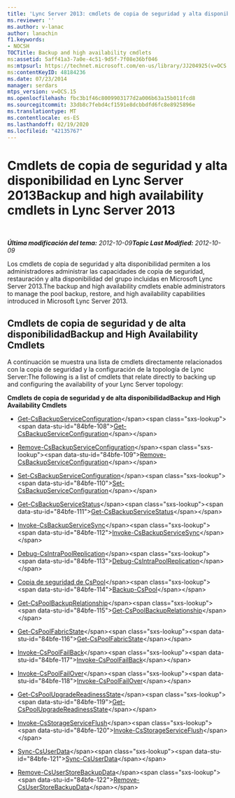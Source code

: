 ```yaml
---
title: 'Lync Server 2013: cmdlets de copia de seguridad y alta disponibilidad'
ms.reviewer: ''
ms.author: v-lanac
author: lanachin
f1.keywords:
- NOCSH
TOCTitle: Backup and high availability cmdlets
ms:assetid: 5aff41a3-7a0e-4c51-9d5f-7f08e36bf046
ms:mtpsurl: https://technet.microsoft.com/en-us/library/JJ204925(v=OCS.15)
ms:contentKeyID: 48184236
ms.date: 07/23/2014
manager: serdars
mtps_version: v=OCS.15
ms.openlocfilehash: fbc3b1f46c8009903177d2a006b63a15b011fcd8
ms.sourcegitcommit: 33db8c7febd4cf1591e8dcbbdfd6fc8e8925896e
ms.translationtype: MT
ms.contentlocale: es-ES
ms.lasthandoff: 02/19/2020
ms.locfileid: "42135767"
---
```

<div data-xmlns="http://www.w3.org/1999/xhtml">

<div class="topic" data-xmlns="http://www.w3.org/1999/xhtml" data-msxsl="urn:schemas-microsoft-com:xslt" data-cs="http://msdn.microsoft.com/">

<div data-asp="https://msdn2.microsoft.com/asp">

# <a name="backup-and-high-availability-cmdlets-in-lync-server-2013"></a><span data-ttu-id="84bfe-102">Cmdlets de copia de seguridad y alta disponibilidad en Lync Server 2013</span><span class="sxs-lookup"><span data-stu-id="84bfe-102">Backup and high availability cmdlets in Lync Server 2013</span></span>

</div>

<div id="mainSection">

<div id="mainBody">

<span> </span>

<span data-ttu-id="84bfe-103">_**Última modificación del tema:** 2012-10-09_</span><span class="sxs-lookup"><span data-stu-id="84bfe-103">_**Topic Last Modified:** 2012-10-09_</span></span>

<span data-ttu-id="84bfe-104">Los cmdlets de copia de seguridad y alta disponibilidad permiten a los administradores administrar las capacidades de copia de seguridad, restauración y alta disponibilidad del grupo incluidas en Microsoft Lync Server 2013.</span><span class="sxs-lookup"><span data-stu-id="84bfe-104">The backup and high availability cmdlets enable administrators to manage the pool backup, restore, and high availability capabilities introduced in Microsoft Lync Server 2013.</span></span>

<div>

## <a name="backup-and-high-availability-cmdlets"></a><span data-ttu-id="84bfe-105">Cmdlets de copia de seguridad y de alta disponibilidad</span><span class="sxs-lookup"><span data-stu-id="84bfe-105">Backup and High Availability Cmdlets</span></span>

<span data-ttu-id="84bfe-106">A continuación se muestra una lista de cmdlets directamente relacionados con la copia de seguridad y la configuración de la topología de Lync Server:</span><span class="sxs-lookup"><span data-stu-id="84bfe-106">The following is a list of cmdlets that relate directly to backing up and configuring the availability of your Lync Server topology:</span></span>

<span data-ttu-id="84bfe-107">**Cmdlets de copia de seguridad y de alta disponibilidad**</span><span class="sxs-lookup"><span data-stu-id="84bfe-107">**Backup and High Availability Cmdlets**</span></span>

  - <span data-ttu-id="84bfe-108">[Get-CsBackupServiceConfiguration](https://technet.microsoft.com/library/JJ205087(v=OCS.15))</span><span class="sxs-lookup"><span data-stu-id="84bfe-108">[Get-CsBackupServiceConfiguration](https://technet.microsoft.com/library/JJ205087(v=OCS.15))</span></span>

  - <span data-ttu-id="84bfe-109">[Remove-CsBackupServiceConfiguration](https://technet.microsoft.com/library/JJ204903(v=OCS.15))</span><span class="sxs-lookup"><span data-stu-id="84bfe-109">[Remove-CsBackupServiceConfiguration](https://technet.microsoft.com/library/JJ204903(v=OCS.15))</span></span>

  - <span data-ttu-id="84bfe-110">[Set-CsBackupServiceConfiguration](https://technet.microsoft.com/library/JJ205006(v=OCS.15))</span><span class="sxs-lookup"><span data-stu-id="84bfe-110">[Set-CsBackupServiceConfiguration](https://technet.microsoft.com/library/JJ205006(v=OCS.15))</span></span>

<!-- end list -->

  - <span data-ttu-id="84bfe-111">[Get-CsBackupServiceStatus](https://technet.microsoft.com/library/JJ205032(v=OCS.15))</span><span class="sxs-lookup"><span data-stu-id="84bfe-111">[Get-CsBackupServiceStatus](https://technet.microsoft.com/library/JJ205032(v=OCS.15))</span></span>

<!-- end list -->

  - <span data-ttu-id="84bfe-112">[Invoke-CsBackupServiceSync](https://technet.microsoft.com/library/JJ205374(v=OCS.15))</span><span class="sxs-lookup"><span data-stu-id="84bfe-112">[Invoke-CsBackupServiceSync](https://technet.microsoft.com/library/JJ205374(v=OCS.15))</span></span>

<!-- end list -->

  - <span data-ttu-id="84bfe-113">[Debug-CsIntraPoolReplication](https://technet.microsoft.com/library/JJ205103(v=OCS.15))</span><span class="sxs-lookup"><span data-stu-id="84bfe-113">[Debug-CsIntraPoolReplication](https://technet.microsoft.com/library/JJ205103(v=OCS.15))</span></span>

<!-- end list -->

  - <span data-ttu-id="84bfe-114">[Copia de seguridad de CsPool](https://technet.microsoft.com/library/JJ204955(v=OCS.15))</span><span class="sxs-lookup"><span data-stu-id="84bfe-114">[Backup-CsPool](https://technet.microsoft.com/library/JJ204955(v=OCS.15))</span></span>

<!-- end list -->

  - <span data-ttu-id="84bfe-115">[Get-CsPoolBackupRelationship](https://technet.microsoft.com/library/JJ204745(v=OCS.15))</span><span class="sxs-lookup"><span data-stu-id="84bfe-115">[Get-CsPoolBackupRelationship](https://technet.microsoft.com/library/JJ204745(v=OCS.15))</span></span>

<!-- end list -->

  - <span data-ttu-id="84bfe-116">[Get-CsPoolFabricState](https://technet.microsoft.com/library/JJ619188(v=OCS.15))</span><span class="sxs-lookup"><span data-stu-id="84bfe-116">[Get-CsPoolFabricState](https://technet.microsoft.com/library/JJ619188(v=OCS.15))</span></span>

<!-- end list -->

  - <span data-ttu-id="84bfe-117">[Invoke-CsPoolFailBack](https://technet.microsoft.com/library/JJ204873(v=OCS.15))</span><span class="sxs-lookup"><span data-stu-id="84bfe-117">[Invoke-CsPoolFailBack](https://technet.microsoft.com/library/JJ204873(v=OCS.15))</span></span>

<!-- end list -->

  - <span data-ttu-id="84bfe-118">[Invoke-CsPoolFailOver](https://technet.microsoft.com/library/JJ205189(v=OCS.15))</span><span class="sxs-lookup"><span data-stu-id="84bfe-118">[Invoke-CsPoolFailOver](https://technet.microsoft.com/library/JJ205189(v=OCS.15))</span></span>

<!-- end list -->

  - <span data-ttu-id="84bfe-119">[Get-CsPoolUpgradeReadinessState](https://technet.microsoft.com/library/JJ204689(v=OCS.15))</span><span class="sxs-lookup"><span data-stu-id="84bfe-119">[Get-CsPoolUpgradeReadinessState](https://technet.microsoft.com/library/JJ204689(v=OCS.15))</span></span>

<!-- end list -->

  - <span data-ttu-id="84bfe-120">[Invoke-CsStorageServiceFlush](https://technet.microsoft.com/library/JJ619175(v=OCS.15))</span><span class="sxs-lookup"><span data-stu-id="84bfe-120">[Invoke-CsStorageServiceFlush](https://technet.microsoft.com/library/JJ619175(v=OCS.15))</span></span>

<!-- end list -->

  - <span data-ttu-id="84bfe-121">[Sync-CsUserData](https://technet.microsoft.com/library/JJ205242(v=OCS.15))</span><span class="sxs-lookup"><span data-stu-id="84bfe-121">[Sync-CsUserData](https://technet.microsoft.com/library/JJ205242(v=OCS.15))</span></span>

<!-- end list -->

  - <span data-ttu-id="84bfe-122">[Remove-CsUserStoreBackupData](https://technet.microsoft.com/library/JJ205003(v=OCS.15))</span><span class="sxs-lookup"><span data-stu-id="84bfe-122">[Remove-CsUserStoreBackupData](https://technet.microsoft.com/library/JJ205003(v=OCS.15))</span></span>

</div>

</div>

<span> </span>

</div>

</div>

</div>

